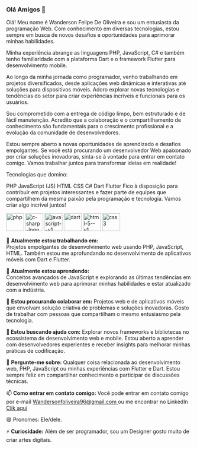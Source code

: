 ### Olá Amigos 👋

<p>
Olá! Meu nome é Wanderson Felipe De Oliveira e sou um entusiasta da programação Web. Com conhecimento em diversas tecnologias, estou sempre em busca de novos desafios e oportunidades para aprimorar minhas habilidades.

Minha experiência abrange as linguagens PHP, JavaScript, C# e também tenho familiaridade com a plataforma Dart e o framework Flutter para desenvolvimento mobile.

Ao longo da minha jornada como programador, venho trabalhando em projetos diversificados, desde aplicações web dinâmicas e interativas até soluções para dispositivos móveis. Adoro explorar novas tecnologias e tendências do setor para criar experiências incríveis e funcionais para os usuários.

Sou comprometido com a entrega de código limpo, bem estruturado e de fácil manutenção. Acredito que a colaboração e o compartilhamento de conhecimento são fundamentais para o crescimento profissional e a evolução da comunidade de desenvolvedores.

Estou sempre aberto a novas oportunidades de aprendizado e desafios empolgantes. Se você está procurando um desenvolvedor Web apaixonado por criar soluções inovadoras, sinta-se à vontade para entrar em contato comigo. Vamos trabalhar juntos para transformar ideias em realidade!

Tecnologias que domino:

PHP
JavaScript (JS)
HTML
CSS
C#
Dart
Flutter
Fico à disposição para contribuir em projetos interessantes e fazer parte de equipes que compartilhem da mesma paixão pela programação e tecnologia. Vamos criar algo incrível juntos!
</p>
<div>
<img width="48" height="48" src="https://img.icons8.com/parakeet/48/php.png" alt="php"/>
<img width="48" height="48" src="https://img.icons8.com/color/48/c-sharp-logo.png" alt="c-sharp-logo"/>
<img width="48" height="48" src="https://img.icons8.com/color/48/javascript--v1.png" alt="javascript--v1"/>
<img width="48" height="48" src="https://img.icons8.com/color/48/dart.png" alt="dart"/>
  <img width="48" height="48" src="https://img.icons8.com/color/48/html-5--v1.png" alt="html-5--v1"/>
  <img width="48" height="48" src="https://img.icons8.com/color/48/css3.png" alt="css3"/>
</div>

<div>
  <p>
    
🔭 <b> Atualmente estou trabalhando em:</b> <br>  Projetos empolgantes de desenvolvimento web usando PHP, JavaScript, HTML. Também estou me aprofundando no desenvolvimento de aplicativos móveis com Dart e Flutter.

</p>
</div>

<div>
<p>
🌱 <b> Atualmente estou aprendendo:</b> <br> Conceitos avançados de JavaScript e explorando as últimas tendências em desenvolvimento web para aprimorar minhas habilidades e estar atualizado com a indústria.
</p>
</div>

<div>
<p>
👯 <b>Estou procurando colaborar em:</b> Projetos web e de aplicativos móveis que envolvam solução criativa de problemas e soluções inovadoras. Gosto de trabalhar com pessoas que compartilham o mesmo entusiasmo pela tecnologia.
</p>
</div>

<div>
<p>
🤔<b> Estou buscando ajuda com:</b> Explorar novos frameworks e bibliotecas no ecossistema de desenvolvimento web e mobile. Estou aberto a aprender com desenvolvedores experientes e receber insights para melhorar minhas práticas de codificação.
</p>
</div>

<div>
<p>
💬 <b>Pergunte-me sobre:</b> Qualquer coisa relacionada ao desenvolvimento web, PHP, JavaScript ou minhas experiências com Flutter e Dart. Estou sempre feliz em compartilhar conhecimento e participar de discussões técnicas.
</p>
</div>

<div>
<p>
📫 <b>Como entrar em contato comigo:</b> Você pode entrar em contato comigo por e-mail <a href= "Wandersonfoliveira96@gmail.com">Wandersonfoliveira96@gmail.com </a> ou me encontrar no LinkedIn 
<a href="https://www.linkedin.com/in/wanderson-de-felipe-oliveira-43475115a/">Clik aqui </a>
    
</p>
</div>

<div>
<p>
😄 Pronomes: Ele/dele.
</p>
</div>

<div>
<p>
⚡ <b>Curiosidade:</b> Além de ser programador, sou um Designer gosto muito de criar artes digitais. 
</p>
</div>
